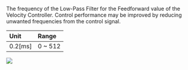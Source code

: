 The frequency of the Low-Pass Filter for the Feedforward value of the Velocity Controller. Control performance may be improved by reducing unwanted frequencies from the control signal.


| Unit     | Range     |
|:---------|:--------|
| 0.2[ms]  | 0 ~ 512 |

![](/assets/images/dxl/y/velocity_ff_lpf_frequency.PNG)
